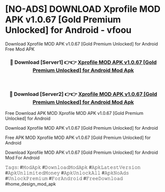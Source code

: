 # [NO-ADS] DOWNLOAD Xprofile MOD APK v1.0.67 [Gold Premium Unlocked] for Android - vfoou
Download Xprofile MOD APK v1.0.67 [Gold Premium Unlocked] for Android Free Mod APK

<div align="center">
<h3>🔴 Download [Server1] 👉👉 <a href="https://apk-comot.site?title=Xprofile_MOD_APK_v1.0.67_[Gold_Premium_Unlocked]_for_Android">Xprofile MOD APK v1.0.67 [Gold Premium Unlocked] for Android Mod Apk</a></h3><br>

<h3>🔴 Download [Server2] 👉👉 <a href="https://apk-comot.site?title=Xprofile_MOD_APK_v1.0.67_[Gold_Premium_Unlocked]_for_Android">Xprofile MOD APK v1.0.67 [Gold Premium Unlocked] for Android Mod Apk</a></h3>
</div>


Free Download APK MOD Xprofile MOD APK v1.0.67 [Gold Premium Unlocked] for Android

Download Xprofile MOD APK v1.0.67 [Gold Premium Unlocked] for Android 

Free APK MOD Xprofile MOD APK v1.0.67 [Gold Premium Unlocked] for Android 

Download Xprofile MOD APK v1.0.67 [Gold Premium Unlocked] for Android Mod For Android

𝚃𝚊𝚐𝚜: #𝙼𝚘𝚍𝙰𝚙𝚔 #𝙳𝚘𝚠𝚗𝚕𝚘𝚊𝚍𝙼𝚘𝚍𝙰𝚙𝚔 #𝙰𝚙𝚔𝙻𝚊𝚝𝚎𝚜𝚝𝚅𝚎𝚛𝚜𝚒𝚘𝚗 #𝙰𝚙𝚔𝚄𝚗𝚕𝚒𝚖𝚒𝚝𝚎𝚍𝙼𝚘𝚗𝚎𝚢 #𝙰𝚙𝚔𝚄𝚗𝚕𝚘𝚌𝚔𝙰𝚕𝚕 #𝙰𝚙𝚔𝙽𝚘𝙰𝚍𝚜 #𝚄𝚗𝚕𝚘𝚌𝚔𝙿𝚛𝚎𝚖𝚒𝚞𝚖 #𝙵𝚘𝚛𝙰𝚗𝚍𝚛𝚘𝚒𝚍 #𝙵𝚛𝚎𝚎𝙳𝚘𝚠𝚗𝚕𝚘𝚊𝚍 #home_design_mod_apk